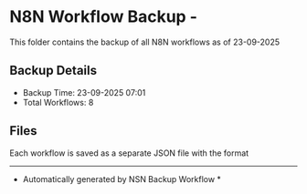 # N8N Workflow Backup - 
This folder contains the backup of all N8N workflows as of 23-09-2025

## Backup Details
- Backup Time: 23-09-2025 07:01
- Total Workflows: 8

## Files
Each workflow is saved as a separate JSON file with the format

-----------
* Automatically generated by NSN Backup Workflow *